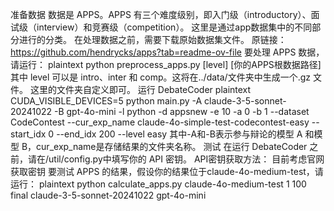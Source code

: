 准备数据
数据是 APPS。APPS 有三个难度级别，即入门级（introductory）、面试级（interview）和竞赛级（competition）。
这里是通过app数据集中的不同部分进行的分类。
在处理数据之前，需要下载原始数据集文件。
原链接：https://github.com/hendrycks/apps?tab=readme-ov-file
要处理 APPS 数据，请运行：
plaintext
python preprocess_apps.py [level] [你的APPS根数据路径]
其中 level 可以是 intro、inter 和 comp。这将在../data/文件夹中生成一个.gz 文件。
这里的文件夹自定义即可。
运行 DebateCoder
plaintext
CUDA_VISIBLE_DEVICES=5 python main.py -A claude-3-5-sonnet-20241022 -B gpt-4o-mini  -l python -d appsnew -e 10 -a 0 -b 1 --dataset CodeContest --cur_exp_name claude-4o-simple-test-codecontest-easy --start_idx 0 --end_idx 200  --level easy
其中-A和-B表示参与辩论的模型 A 和模型 B，cur_exp_name是存储结果的文件夹名称。
测试
在运行 DebateCoder 之前，请在/util/config.py中填写你的 API 密钥。
API密钥获取方法：
目前考虑官网获取密钥
要测试 APPS 的结果，假设你的结果位于claude-4o-medium-test，请运行：
plaintext
python calculate_apps.py claude-4o-medium-test 1 100 final claude-3-5-sonnet-20241022 gpt-4o-mini
